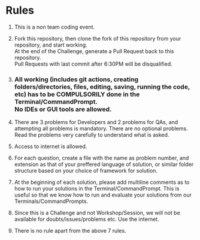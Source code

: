 # Rules

1. This is a non team coding event.

2. Fork this repository, then clone the fork of this repository from your repository, and start working. 
   <br> At the end of the Challenge, generate a Pull Request back to this repository.
   <br> Pull Requests with last commit after 6:30PM will be disqualified.
   
3. <h3>All working (includes git actions, creating folders/directories, files, editing, saving, running the code, etc) has to be COMPULSORILY done in the Terminal/CommandPrompt.
   <br> No IDEs or GUI tools are allowed.</h3>
   
4. There are 3 problems for Developers and 2 problems for QAs, and attempting all problems is mandatory. There are no optional problems. 
   <br>Read the problems very carefully to understand what is asked.

5. Access to internet is allowed.

6. For each question, create a file with the name as problem number, and extension as that of your preffered language of solution, or similar folder structure based on your choice of framework for solution.

7. At the beginning of each solution, please add multiline comments as to how to run your solutions in the Terminal/CommandPrompt. This is useful so that we know how to run and evaluate your solutions from our Terminals/CommandPrompts.

8. Since this is a Challenge and not Workshop/Session, we will not be available for doubts/issues/problems etc. Use the internet.

9. There is no rule apart from the above 7 rules.
